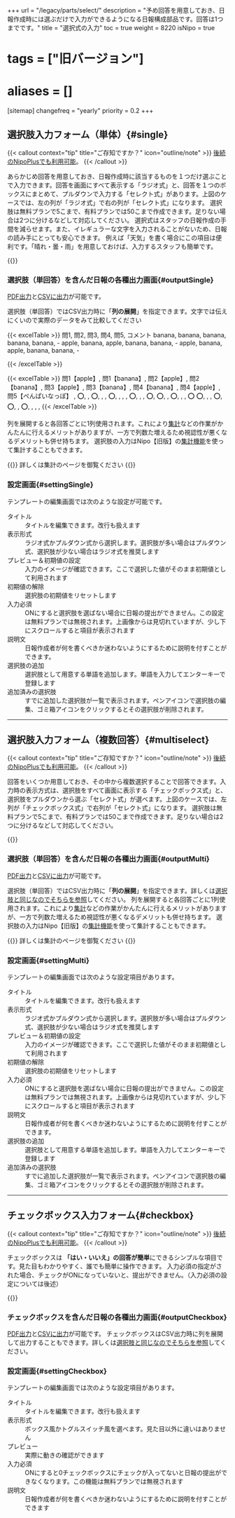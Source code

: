 +++
url = "/legacy/parts/select/"
description = "予め回答を用意しておき、日報作成時には選ぶだけで入力ができるようになる日報構成部品です。回答は1つまでです。"
title = "選択式の入力"
toc = true
weight = 8220
isNipo = true
# tags = ["旧バージョン"]
# aliases = []
[sitemap]
  changefreq = "yearly"
  priority = 0.2
+++


## 選択肢入力フォーム（単体）{#single}

{{< callout context="tip" title="ご存知ですか？" icon="outline/note" >}}
[後続のNipoPlusでも利用可能](/docs/manual/initial-setting/template/selects/#plain)。
{{< /callout >}}


あらかじめ回答を用意しておき、日報作成時に該当するものを１つだけ選ぶことで入力できます。回答を画面にすべて表示する「ラジオ式」と、回答を１つのボックスにまとめて、プルダウンで入力する「セレクト式」があります。上図のケースでは、左の列が「ラジオ式」で右の列が「セレクト式」になります。
選択肢は無料プランで5こまで、有料プランでは50こまで作成できます。足りない場合は2つに分けるなどして対応してください。
選択式はスタッフの日報作成の手間を減らせます。また、イレギュラーな文字を入力されることがないため、日報の読み手にとっても安心できます。
例えば「天気」を書く場合にこの項目は便利です。「晴れ・曇・雨」を用意しておけば、入力するスタッフも簡単です。

{{<iTablet filename="select" msg="選択肢を日報に添付した様子"  alice="ok">}}


### 選択肢（単回答）を含んだ日報の各種出力画面{#outputSingle}

[PDF出力](/legacy/manual/pdf/)と[CSVに出力](/legacy/manual/analytics/)が可能です。

選択肢（単回答）ではCSV出力時に「**列の展開**」を指定できます。文字では伝えにくいので実際のデータをみて比較してください

{{< excelTable >}}
問1, 問2, 問3, 問4, 問5, コメント
banana, banana, banana, banana, banana, -
apple, banana, apple, banana, banana, -
apple, banana, apple, banana, banana, -

{{< /excelTable >}}

{{< excelTable >}}
問1【apple】, 問1【banana】, 問2【apple】, 問2【banana】, 問3【apple】, 問3【banana】, 問4【banana】, 問4【apple】, 問5【ぺんぱいなっぽ】
, ⭕, , ⭕, , , ⭕, , , ,
⭕, , , ⭕, ⭕, , ⭕, , , ⭕
⭕, , , ⭕, ⭕, , ⭕, , , ,
{{< /excelTable >}}

列を展開すると各回答ごとに1列使用されます。これにより[集計](/legacy/manual/analytics/)などの作業がかんたんに行えるメリットがありますが、一方で列数た増えるため視認性が悪くなるデメリットも併せ持ちます。
選択肢の入力はNipo【旧版】の[集計機能](/legacy/manual/analytics/)を使って集計することもできます。


{{<alice pos="left" icon="default">}}
詳しくは集計のページを御覧ください
{{</alice>}}


### 設定画面{#settingSingle}

テンプレートの編集画面では次のような設定が可能です。

<dl class="basic">
  <dt>タイトル</dt>
  <dd>タイトルを編集できます。改行も扱えます</dd>
  <dt>表示形式</dt>
  <dd>ラジオ式かプルダウン式から選択します。選択肢が多い場合はプルダウン式、選択肢が少ない場合はラジオ式を推奨します</dd>
  <dt>プレビュー＆初期値の設定</dt>
  <dd>入力のイメージが確認できます。ここで選択した値がそのまま初期値として利用されます</dd>
  <dt>初期値の解除</dt>
  <dd>選択肢の初期値をリセットします</dd>
  <dt>入力必須</dt>
  <dd>ONにすると選択肢を選ばない場合に日報の提出ができません。この設定は無料プランでは無視されます。上画像からは見切れていますが、少し下にスクロールすると項目が表示されます</dd>
  <dt>説明文</dt>
  <dd>日報作成者が何を書くべきか迷わないようにするために説明を付すことができます。</dd>
  <dt>選択肢の追加</dt>
  <dd>選択肢として用意する単語を追加します。単語を入力してエンターキーで登録します</dd>
  <dt>追加済みの選択肢</dt>
  <dd>すでに追加した選択肢が一覧で表示されます。ペンアイコンで選択肢の編集、ゴミ箱アイコンをクリックするとその選択肢が削除されます。</dd>
</dl>


---



## 選択肢入力フォーム（複数回答）{#multiselect}

{{< callout context="tip" title="ご存知ですか？" icon="outline/note" >}}
[後続のNipoPlusでも利用可能](/docs/manual/initial-setting/template/selects/#multiple)。
{{< /callout >}}


回答をいくつか用意しておき、その中から複数選択することで回答できます。入力時の表示方式は、選択肢をすべて画面に表示する「チェックボックス式」と、選択肢をプルダウンから選ぶ「セレクト式」が選べます。上図のケースでは、左列が「チェックボックス式」で右列が「セレクト式」になります。
選択肢は無料プランで5こまで、有料プランでは50こまで作成できます。足りない場合は2つに分けるなどして対応してください。

{{<iTablet filename="selects" msg="複数個選べるのが特徴です"  alice="ok">}}



### 選択肢（単回答）を含んだ日報の各種出力画面{#outputMulti}

[PDF出力](/legacy/manual/pdf/)と[CSVに出力](/legacy/manual/analytics/)が可能です。

選択肢（単回答）ではCSV出力時に「**列の展開**」を指定できます。詳しくは[選択肢と同じなのでそちらを参照](#outputSingle)してください。
列を展開すると各回答ごとに1列使用されます。これにより[集計](/legacy/manual/analytics/)などの作業がかんたんに行えるメリットがありますが、一方で列数た増えるため視認性が悪くなるデメリットも併せ持ちます。
選択肢の入力はNipo【旧版】の[集計機能](/legacy/manual/analytics/)を使って集計することもできます。


{{<alice pos="left" icon="default">}}
詳しくは集計のページを御覧ください
{{</alice>}}


### 設定画面{#settingMulti}

テンプレートの編集画面では次のような設定項目があります。

<dl class="basic">
  <dt>タイトル</dt>
  <dd>タイトルを編集できます。改行も扱えます</dd>
  <dt>表示形式</dt>
  <dd>ラジオ式かプルダウン式から選択します。選択肢が多い場合はプルダウン式、選択肢が少ない場合はラジオ式を推奨します</dd>
  <dt>プレビュー＆初期値の設定</dt>
  <dd>入力のイメージが確認できます。ここで選択した値がそのまま初期値として利用されます</dd>
  <dt>初期値の解除</dt>
  <dd>選択肢の初期値をリセットします</dd>
  <dt>入力必須</dt>
  <dd>ONにすると選択肢を選ばない場合に日報の提出ができません。この設定は無料プランでは無視されます。上画像からは見切れていますが、少し下にスクロールすると項目が表示されます</dd>
  <dt>説明文</dt>
  <dd>日報作成者が何を書くべきか迷わないようにするために説明を付すことができます。</dd>
  <dt>選択肢の追加</dt>
  <dd>選択肢として用意する単語を追加します。単語を入力してエンターキーで登録します</dd>
  <dt>追加済みの選択肢</dt>
  <dd>すでに追加した選択肢が一覧で表示されます。ペンアイコンで選択肢の編集、ゴミ箱アイコンをクリックするとその選択肢が削除されます。</dd>
</dl>



---


## チェックボックス入力フォーム{#checkbox}

{{< callout context="tip" title="ご存知ですか？" icon="outline/note" >}}
[後続のNipoPlusでも利用可能](/docs/manual/initial-setting/template/selects/#checkbox)。
{{< /callout >}}

チェックボックスは **「はい・いいえ」の回答が簡単**にできるシンプルな項目です。見た目もわかりやすく、誰でも簡単に操作できます。
入力必須の指定がされた場合、チェックがONになっていないと、提出ができません。（入力必須の設定については後述）

{{<iTablet filename="checkbox" msg="チェックボックスの日報を入力する画面"  alice="ok">}}


### チェックボックスを含んだ日報の各種出力画面{#outputCheckbox}

[PDF出力](/legacy/manual/pdf/)と[CSVに出力](/legacy/manual/analytics/)が可能です。
チェックボックスはCSV出力時に列を展開して出力することもできます。詳しくは[選択肢と同じなのでそちらを参照](#outputSingle)してください。

### 設定画面{#settingCheckbox}

テンプレートの編集画面では次のような設定項目があります。

<dl class="basic">
  <dt>タイトル</dt>
  <dd>タイトルを編集できます。改行も扱えます</dd>
  <dt>表示形式</dt>
  <dd>ボックス風かトグルスイッチ風を選べます。見た目以外に違いはありません</dd>
  <dt>プレビュー</dt>
  <dd>実際に動きの確認ができます</dd>
  <dt>入力必須</dt>
  <dd>ONにすると0チェックボックスにチェックが入ってないと日報の提出ができなくなります。この機能は無料プランでは無視されます</dd>
  <dt>説明文</dt>
  <dd>日報作成者が何を書くべきか迷わないようにするために説明を付すことができます</dd>
</dl>
